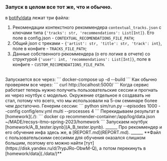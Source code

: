 ### Запуск в целом все тот же, что и обычно.

в [botify/data](../botify/data) лежат три файла: 
1. Рекомендации контекстного рекоммендера ```contextual_tracks.json``` с ключами типа ```{'tracks': str, 'recommendations': List[Int]}```. Его поле в config.json - ```CONTEXTUAL_RECOMENDATIONS_FILE_PATH```;
2. Общий *json* с треками - ```{'artist': str, 'title': str, 'track': int}```, поле в конфиге - ```TRACKS_FILE_PATH```;
3. Данные собственного рекоммендера (о его логике в отчете) со структурой ```{'user': int, 'recommendations': List[Int]}```, поле в конфиге - ```CUSTOM_RECOMENDATIONS_FILE_PATH```.
<br>
Запускается все через:
```
docker-compose up -d --build
```
Как обычно проверяем все через:
```
curl http://localhost:5000/
```
Когда сервис работает теперь нужно получить пользовательские сессии и прогнать их через ноутбук с моделью. Окружение отдельное я создавать не стал, потому что всего, что мы использовали на 5-ом семинаре более чем достаточно. Генерим сессии:
```
python sim/run.py --episodes 1000 --config config/env.yml multi --processes 4
```
Перекидываем результат в [homework](./):
```
docker cp recommender-container:/app/log/data.json ~/MADE/recsys-itmo-spring-2023/homework
```
Запускаем ноутбук [homework/A_B_tester.ipynb](A_B_tester.ipynb).
______
Про рекоммендер и его обучение инфа здесь же, в [REPORT.md](REPORT.md).
______
**Файл с пользовательскими сессиями для обучения оказался слишком большим, поэтому его можно найти [тут](https://disk.yandex.ru/d/7rypJRo-ObwM-Q), а потом перекинуть в [homework/data](./data/)**
